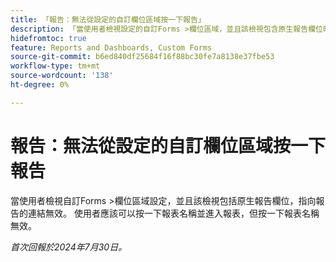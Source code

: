 ```yaml
---
title: 「報告：無法從設定的自訂欄位區域按一下報告」
description: 「當使用者檢視設定的自訂Forms >欄位區域，並且該檢視包含原生報告欄位時，指向報告的連結無效。 使用者應該可以按一下報表名稱並進入報表，但按一下報表名稱無效。」
hidefromtoc: true
feature: Reports and Dashboards, Custom Forms
source-git-commit: b6ed840df25684f16f88bc30fe7a8138e37fbe53
workflow-type: tm+mt
source-wordcount: '138'
ht-degree: 0%

---
```



# 報告：無法從設定的自訂欄位區域按一下報告

當使用者檢視自訂Forms >欄位區域設定，並且該檢視包括原生報告欄位，指向報告的連結無效。 使用者應該可以按一下報表名稱並進入報表，但按一下報表名稱無效。

_首次回報於2024年7月30日。_
